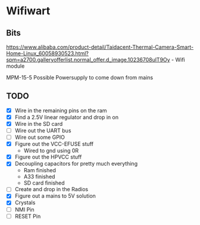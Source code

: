 # Wifiwart

## Bits
https://www.alibaba.com/product-detail/Taidacent-Thermal-Camera-Smart-Home-Linux_60058930523.html?spm=a2700.galleryofferlist.normal_offer.d_image.10236708ulT9Oy
    - Wifi module

MPM-15-5
    Possible Powersupply to come down from mains

## TODO
- [x] Wire in the remaining pins on the ram
- [x] Find a 2.5V linear regulator and drop in on
- [x] Wire in the SD card
- [ ] Wire out the UART bus
- [ ] Wire out some GPIO
- [x] Figure out the VCC-EFUSE stuff
    - Wired to gnd using 0R
- [x] Figure out the HPVCC stuff
- [x] Decoupling capacitors for pretty much everything
    - Ram finished
    - A33 finished
    - SD card finished
- [ ] Create and drop in the Radios 
- [x] Figure out a mains to 5V solution
- [x] Crystals
- [ ] NMI Pin
- [ ] RESET Pin

